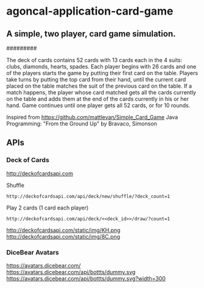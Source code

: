 # agoncal-application-card-game

## A simple, two player, card game simulation.
#########

The deck of cards contains 52 cards with 13 cards each in the 4 suits:
clubs, diamonds, hearts, spades. Each player begins with 26 cards and one of the players starts the game
by putting their first card on the table. Players take turns by putting the
top card from their hand, until the current card placed on the table matches
the suit of the previous card on the table. If a match happens, the player
whose card matched gets all the cards currently on the table and adds them
at the end of the cards currently in his or her hand. Game continues until
one player gets all 52 cards, or for 10 rounds.

Inspired from https://github.com/mattlevan/Simple_Card_Game
Java Programming: "From the Ground Up" by Bravaco, Simonson

## APIs

### Deck of Cards

http://deckofcardsapi.com

Shuffle

```shell
http://deckofcardsapi.com/api/deck/new/shuffle/?deck_count=1
```

Play 2 cards (1 card each player)

```shell
http://deckofcardsapi.com/api/deck/<<deck_id>>/draw/?count=1
```

http://deckofcardsapi.com/static/img/KH.png
http://deckofcardsapi.com/static/img/8C.png

### DiceBear Avatars

https://avatars.dicebear.com/
https://avatars.dicebear.com/api/bottts/dummy.svg
https://avatars.dicebear.com/api/bottts/dummy.svg?width=300

